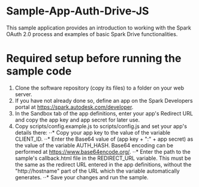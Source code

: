 Sample-App-Auth-Drive-JS
========================
This sample application provides an introduction to working with the Spark OAuth 2.0 process and examples of basic Spark Drive functionalities.

Required setup before running the sample code 
=============================================
1. Clone the software repository (copy its files) to a folder on your web server. 
2. If you have not already done so, define an app on the Spark Developers portal at https://spark.autodesk.com/developer.
3. In the Sandbox tab of the app definitions, enter your app's Redirect URL and copy the app key and app secret for later use.
4. Copy scripts/config.example.js to scripts/config.js and set your app's details there:
⋅⋅*  Copy your app key to the value of the variable CLIENT_ID.
⋅⋅*  Enter the Base64 value of (app key + ":" + app secret) as the value of the variable AUTH_HASH. Base64 encoding can be performed at https://www.base64encode.org/.
⋅⋅* Enter the path to the sample's callback.html file in the REDIRECT_URL variable. This must be the same as the redirect URL entered in the app definitions, without the "http://hostname" part of the URL which the variable automatically generates.
⋅⋅*  Save your changes and run the sample.
